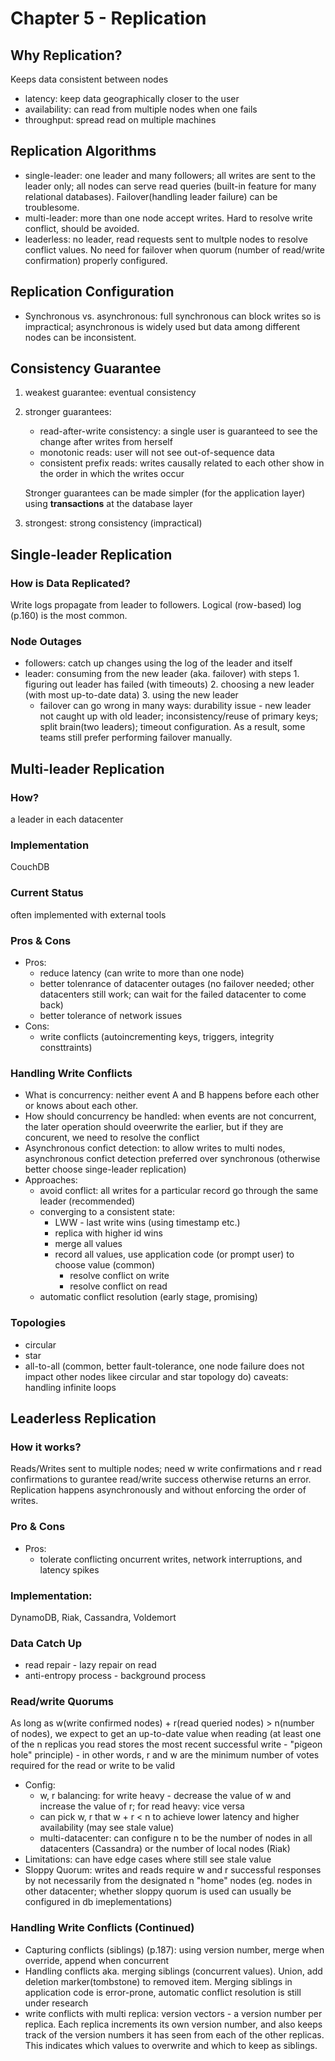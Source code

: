 # Chapter 5 - Replication
## Why Replication?
Keeps data consistent between nodes
* latency: keep data geographically closer to the user
* availability: can read from multiple nodes when one fails
* throughput: spread read on multiple machines
## Replication Algorithms
* single-leader: one leader and many followers; all writes are sent to the leader only; all nodes can serve read queries (built-in feature for many relational databases). Failover(handling leader failure) can be troublesome.
* multi-leader: more than one node accept writes. Hard to resolve write conflict, should be avoided.
* leaderless: no leader, read requests sent to multple nodes to resolve conflict values. No need for failover when quorum (number of read/write confirmation) properly configured.
## Replication Configuration
* Synchronous vs. asynchronous: full synchronous can block writes so is impractical; asynchronous is widely used but data among different nodes can be inconsistent.
## Consistency Guarantee
1. weakest guarantee: eventual consistency
2. stronger guarantees:
    * read-after-write consistency: a single user is guaranteed to see the change after writes from herself
    * monotonic reads: user will not see out-of-sequence data
    * consistent prefix reads: writes causally related to each other show in the order in which the writes occur
    
    Stronger guarantees can be made simpler (for the application layer) using **transactions** at the database layer
3. strongest: strong consistency (impractical)

## Single-leader Replication
### How is Data Replicated?
Write logs propagate from leader to followers. Logical (row-based) log (p.160) is the most common.
### Node Outages
* followers: catch up changes using the log of the leader and itself
* leader: consuming from the new leader (aka. failover) with steps 1. figuring out leader has failed (with timeouts) 2. choosing a new leader (with most up-to-date data) 3. using the new leader
    * failover can go wrong in many ways: durability issue - new leader not caught up with old leader; inconsistency/reuse of primary keys; split brain(two leaders); timeout configuration. As a result, some teams still prefer performing failover manually.

## Multi-leader Replication
### How?
a leader in each datacenter
### Implementation 
CouchDB
### Current Status
often implemented with external tools 
### Pros & Cons
* Pros:
    * reduce latency (can write to more than one node)
    * better tolenrance of datacenter outages (no failover needed; other datacenters still work; can wait for the failed datacenter to come back)
    * better tolerance of network issues
* Cons:
    * write conflicts (autoincrementing keys, triggers, integrity consttraints)
### Handling Write Conflicts
* What is concurrency: neither event A and B happens before each other or knows about each other. 
* How should concurrency be handled: when events are not concurrent, the later operation should oveerwrite the earlier, but if they are concurent, we need to resolve the conflict
* Asynchronous confict detection: to allow writes to multi nodes, asynchronous confict detection preferred over synchronous (otherwise better choose singe-leader replication)
* Approaches:
    * avoid conflict: all writes for a particular record go through the same leader (recommended)
    * converging to a consistent state:
        * LWW - last write wins (using timestamp etc.)
        * replica with higher id wins
        * merge all values
        * record all values, use application code (or prompt user) to choose value (common)
            * resolve conflict on write
            * resolve conflict on read
    * automatic conflict resolution (early stage, promising)
### Topologies
* circular
* star
* all-to-all (common, better fault-tolerance, one node failure does not impact other nodes likee circular and star topology do)
caveats: handling infinite loops

## Leaderless Replication
### How it works?
Reads/Writes sent to multiple nodes; need w write confirmations and r read confirmations to gurantee read/write success otherwise returns an error. Replication happens asynchronously and without enforcing the order of writes.
### Pro & Cons
* Pros:
    * tolerate conflicting oncurrent writes, network interruptions, and latency spikes
### Implementation:
DynamoDB, Riak, Cassandra, Voldemort
### Data Catch Up
* read repair - lazy repair on read
* anti-entropy process - background process
### Read/write Quorums
As long as w(write confirmed nodes) + r(read queried nodes) > n(number of nodes), we expect to get an up-to-date value when reading (at least one of the n replicas you read stores the most recent successful write - "pigeon hole" principle) - in other words, r and w are the minimum number of votes required for the read or write to be valid
* Config:
    * w, r balancing: for write heavy - decrease the value of w and increase the value of r; for read heavy: vice versa
    * can pick w, r that w + r < n to achieve lower latency and higher availability (may see stale value)  
    * multi-datacenter: can configure n to be the number of nodes in all datacenters (Cassandra) or the number of local nodes (Riak)
* Limitations: can have edge cases where still see stale value 
* Sloppy Quorum: writes and reads require w and r successful responses by not necessarily from the designated n "home" nodes (eg. nodes in other datacenter; whether sloppy quorum is used can usually be configured in db imeplementations)
### Handling Write Conflicts (Continued)
* Capturing conflicts (siblings) (p.187): using version number, merge when override, append when concurrent
* Handling conflicts aka. merging siblings (concurrent values). Union, add deletion marker(tombstone) to removed item. Merging siblings in application code is error-prone, automatic conflict resolution is still under research
* write conflicts with multi replica: version vectors - a version number per replica. Each replica increments its own version number, and also keeps track of the version numbers it has seen from each of the other replicas. This indicates which values to overwrite and which to keep as siblings.





